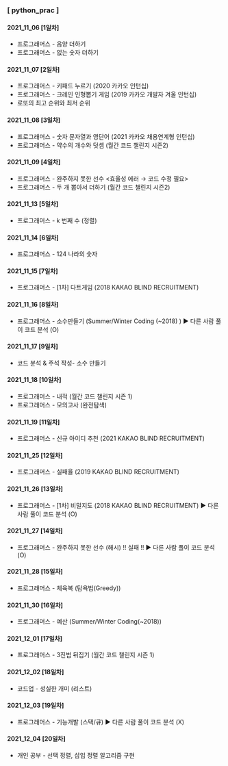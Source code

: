 ### [ python_prac ] 
#### 2021_11_06 [1일차]
 * 프로그래머스 - 음양 더하기 
 * 프로그래머스 - 없는 숫자 더하기
#### 2021_11_07 [2일차]
 * 프로그래머스 - 키패드 누르기 (2020 카카오 인턴십)
 * 프로그래머스 - 크레인 인형뽑기 게임 (2019 카카오 개발자 겨울 인턴십)
 * 로또의 최고 순위와 최저 순위
#### 2021_11_08 [3일차]
 * 프로그래머스 - 숫자 문자열과 영단어 (2021 카카오 채용연계형 인턴십)
 * 프로그래머스 - 약수의 개수와 덧셈 (월간 코드 챌린지 시즌2)
#### 2021_11_09 [4일차]
 * 프로그래머스 - 완주하지 못한 선수 <효율성 에러 → 코드 수정 필요>
 * 프로그래머스 - 두 개 뽑아서 더하기 (월간 코드 챌린지 시즌2) 
#### 2021_11_13 [5일차]
 * 프로그래머스 - k 번째 수 (정렬)
#### 2021_11_14 [6일차]
 * 프로그래머스 - 124 나라의 숫자
#### 2021_11_15 [7일차]
 * 프로그래머스 - [1차] 다트게임 (2018 KAKAO BLIND RECRUITMENT) 
#### 2021_11_16 [8일차]
 * 프로그래머스 - 소수만들기 (Summer/Winter Coding (~2018) )  ▶ 다른 사람 풀이 코드 분석 (O)
#### 2021_11_17 [9일차]
 * 코드 분석 & 주석 작성- 소수 만들기 
#### 2021_11_18 [10일차]
 * 프로그래머스 - 내적 (월간 코드 챌린지 시즌 1)
 * 프로그래머스 - 모의고사 (완전탐색)
#### 2021_11_19 [11일차]
 * 프로그래머스 - 신규 아이디 추천 (2021 KAKAO BLIND RECRUITMENT)
#### 2021_11_25 [12일차]
 * 프로그래머스 - 실패율 (2019 KAKAO BLIND RECRUITMENT)
#### 2021_11_26 [13일차]
 * 프로그래머스 - [1차] 비밀지도 (2018 KAKAO BLIND RECRUITMENT)  ▶ 다른 사람 풀이 코드 분석 (O)
#### 2021_11_27 [14일차]
 * 프로그래머스 - 완주하지 못한 선수 (해시) !! 실패 !! ▶ 다른 사람 풀이 코드 분석 (O)
#### 2021_11_28 [15일차]
 * 프로그래머스 - 체육복 (탐욕법(Greedy))
#### 2021_11_30 [16일차]
 * 프로그래머스 - 예산 (Summer/Winter Coding(~2018))
#### 2021_12_01 [17일차]
 * 프로그래머스 - 3진법 뒤집기 (월간 코드 챌린지 시즌 1)
#### 2021_12_02 [18일차]
 * 코드업 - 성실한 개미 (리스트)
#### 2021_12_03 [19일차]
 * 프로그래머스 - 기능개발 (스택/큐)  ▶ 다른 사람 풀이 코드 분석 (X)
#### 2021_12_04 [20일차]
 * 개인 공부 - 선택 정렬, 삽입 정렬 알고리즘 구현
